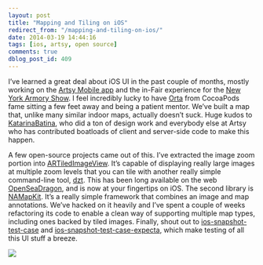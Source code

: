 ```yaml
---
layout: post
title: "Mapping and Tiling on iOS"
redirect_from: "/mapping-and-tiling-on-ios/"
date: 2014-03-19 14:44:16
tags: [ios, artsy, open source]
comments: true
dblog_post_id: 409
---
```

I’ve learned a great deal about iOS UI in the past couple of months, mostly working on the [Artsy Mobile app](https://iphone.artsy.net/) and the in-Fair experience for the [New York Armory Show](https://iphone.artsy.net/). I feel incredibly lucky to have [Orta](https://orta.github.io/) from CocoaPods fame sitting a few feet away and being a patient mentor. We’ve built a map that, unlike many similar indoor maps, actually doesn’t suck. Huge kudos to [KatarinaBatina](https://www.katarinabatina.com/), who did a ton of design work and everybody else at Artsy who has contributed boatloads of client and server-side code to make this happen.

A few open-source projects came out of this. I’ve extracted the image zoom portion into [ARTiledImageView](https://github.com/dblock/ARTiledImageView). It’s capable of displaying really large images at multiple zoom levels that you can tile with another really simple command-line tool, [dzt](https://github.com/dblock/dzt). This has been long available on the web [OpenSeaDragon](https://openseadragon.github.io/), and is now at your fingertips on iOS. The second library is [NAMapKit](https://github.com/neilang/namapkit). It’s a really simple framework that combines an image and map annotations. We’ve hacked on it heavily and I’ve spent a couple of weeks refactoring its code to enable a clean way of supporting multiple map types, including ones backed by tiled images. Finally, shout out to [ios-snapshot-test-case](https://github.com/facebook/ios-snapshot-test-case) and [ios-snapshot-test-case-expecta](https://github.com/dblock/ios-snapshot-test-case-expecta), which make testing of all this UI stuff a breeze.

![](https://raw.github.com/wiki/neilang/NAMapKit/demos/artsy-iphone-app-armory-2014.gif)
